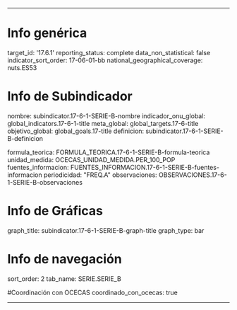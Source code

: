 ---

# Info genérica
target_id: '17.6.1'
reporting_status: complete
data_non_statistical: false
indicator_sort_order: 17-06-01-bb
national_geographical_coverage: nuts.ES53

# Info de Subindicador
nombre: subindicator.17-6-1-SERIE-B-nombre
indicador_onu_global: global_indicators.17-6-1-title
meta_global: global_targets.17-6-title
objetivo_global: global_goals.17-title
definicion: subindicator.17-6-1-SERIE-B-definicion

formula_teorica: FORMULA_TEORICA.17-6-1-SERIE-B-formula-teorica
unidad_medida: OCECAS_UNIDAD_MEDIDA.PER_100_POP
fuentes_informacion: FUENTES_INFORMACION.17-6-1-SERIE-B-fuentes-informacion
periodicidad: "FREQ.A"
observaciones: OBSERVACIONES.17-6-1-SERIE-B-observaciones


# Info de Gráficas
graph_title: subindicator.17-6-1-SERIE-B-graph-title
graph_type: bar

# Info de navegación
sort_order: 2
tab_name: SERIE.SERIE_B

#Coordinación con OCECAS
coordinado_con_ocecas: true

---